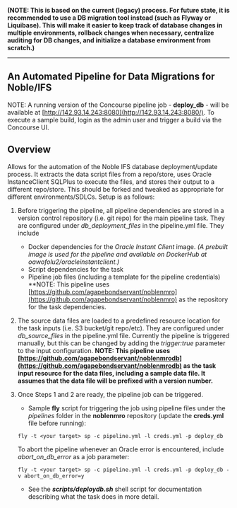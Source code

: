 **(NOTE: This is based on the current (legacy) process. For future state, it is recommended to use a DB migration tool instead (such as Flyway or Liquibase). This will make it easier to keep track of database changes in multiple environments, rollback changes when necessary, centralize auditing for DB changes, and initialize a database environment from scratch.)**
_______________


## An Automated Pipeline for Data Migrations for Noble/IFS
NOTE: A running version of the Concourse pipeline job - **deploy_db** - will be available at [http://142.93.14.243:8080](http://142.93.14.243:8080/). To execute a sample build, login as the admin user and trigger a build via the Concourse UI.

## Overview
Allows for the automation of the Noble IFS database deployment/update process. It extracts the data script files from a repo/store, uses Oracle InstanceClient SQLPlus to execute the files, and stores their output to a different repo/store. 
This should be forked and tweaked as appropriate for different environments/SDLCs. Setup is as follows:

 1. Before triggering the pipeline, all pipeline dependencies are stored in a version control repository (i.e. git repo) for the main pipeline task. They are configured under *db_deployment_files* in the pipeline.yml file. They include 
     - Docker dependencies for the *Oracle Instant Client* image. *(A prebuilt image is used for the pipeline and available on DockerHub at oawofolu2/oracleinstantclient.)*
     - Script dependencies for the task
     - Pipeline job files (including a template for the pipeline credentials)
 **NOTE: This pipeline uses [https://github.com/agapebondservant/noblenmro](https://github.com/agapebondservant/noblenmro) as the repository for the task dependencies.
 
 2. The source data files are loaded to a predefined resource location for the task inputs (i.e. S3 bucket/git repo/etc). They are configured under *db_source_files* in the pipeline.yml file. Currently the pipeline is triggered manually, but this can be changed by adding the *trigger:true* parameter to the input configuration.
**NOTE: This pipeline uses [https://github.com/agapebondservant/noblenmrodb](https://github.com/agapebondservant/noblenmrodb) as the task input resource for the data files, including a sample data file. It assumes that the data file will be prefixed with a version number.**

 3. Once Steps 1 and 2 are ready, the pipeline job can be triggered. 
     - Sample **fly** script for triggering the job using pipeline files under the *pipelines* folder in the **noblenmro** repository (update the **creds.yml** file before running):
     ```
     fly -t <your target> sp -c pipeline.yml -l creds.yml -p deploy_db
    ``` 
      To abort the pipeline whenever an Oracle error is encountered, include *abort_on_db_error* as a job parameter:
      ```
      fly -t <your target> sp -c pipeline.yml -l creds.yml -p deploy_db -v abort_on_db_error=y
     ```
     - See the ***scripts/deploydb.sh*** shell script for documentation describing what the task does in more detail. 
